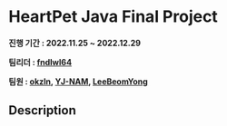 # HeartPet Java Final Project  
  

**진행 기간 : 2022.11.25 ~ 2022.12.29**


**팀리더 : [fndlwl64](https://github.com/fndlwl64)**


**팀원 : [okzln](https://github.com/okzln), [YJ-NAM](https://github.com/YJ-NAM), [LeeBeomYong](https://github.com/LeeBeomYong)**


## Description  


